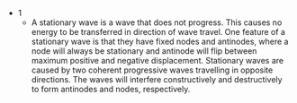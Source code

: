 - 1
	- A stationary wave is a wave that does not progress. This causes no energy to be transferred in direction of wave travel. One feature of a stationary wave is that they have fixed nodes and antinodes, where a node will always be stationary and antinode will flip between maximum positive and negative displacement. Stationary waves are caused by two coherent progressive waves travelling in opposite directions. The waves will interfere constructively and destructively to form antinodes and nodes, respectively.